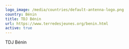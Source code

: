 ```yaml
---
logo_image: /media/countries/default-antenna-logo.png
country: Bénin
title: TDJ Bénin
url: https://www.terredesjeunes.org/benin.html
active: true
---
```

TDJ Bénin